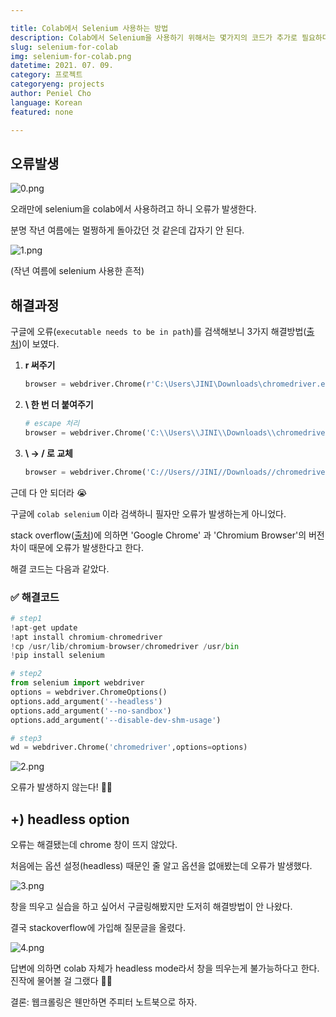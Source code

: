 ```yaml
---

title: Colab에서 Selenium 사용하는 방법
description: Colab에서 Selenium을 사용하기 위해서는 몇가지의 코드가 추가로 필요하다. 이에 대해 알아보자.
slug: selenium-for-colab
img: selenium-for-colab.png
datetime: 2021. 07. 09.
category: 프로젝트
categoryeng: projects
author: Peniel Cho
language: Korean
featured: none

---
```


## 오류발생

![0.png](/selenium-for-colab/0.png)

오래만에 selenium을 colab에서 사용하려고 하니 오류가 발생한다.

분명 작년 여름에는 멀쩡하게 돌아갔던 것 같은데 갑자기 안 된다.

![1.png](/selenium-for-colab/1.png)

(작년 여름에 selenium 사용한 흔적)

## 해결과정

구글에 오류(`executable needs to be in path`)를 검색해보니 3가지 해결방법([출처](https://emessell.tistory.com/148))이 보였다.

1. **r 써주기**

    ```python
    browser = webdriver.Chrome(r'C:\Users\JINI\Downloads\chromedriver.exe')
    ```

2. **\ 한 번 더 붙여주기**

    ```python
    # escape 처리
    browser = webdriver.Chrome('C:\\Users\\JINI\\Downloads\\chromedriver.exe')
    ```

3. **\ → / 로 교체**

    ```python
    browser = webdriver.Chrome('C://Users//JINI//Downloads//chromedriver.exe')
    ```

근데 다 안 되더라 😭

구글에 `colab selenium` 이라 검색하니 필자만 오류가 발생하는게 아니었다.

stack overflow([출처](https://stackoverflow.com/questions/56829470/selenium-google-colab-error-chromedriver-executable-needs-to-be-in-path))에 의하면 'Google Chrome' 과 'Chromium Browser'의 버전 차이 때문에 오류가 발생한다고 한다. 

해결 코드는 다음과 같았다.

### :white_check_mark: 해결코드

```python
# step1
!apt-get update
!apt install chromium-chromedriver
!cp /usr/lib/chromium-browser/chromedriver /usr/bin
!pip install selenium

# step2
from selenium import webdriver
options = webdriver.ChromeOptions()
options.add_argument('--headless')
options.add_argument('--no-sandbox')
options.add_argument('--disable-dev-shm-usage')

# step3
wd = webdriver.Chrome('chromedriver',options=options)
```

![2.png](/selenium-for-colab/2.png)

오류가 발생하지 않는다! 🙊🎉

## +) headless option

오류는 해결됐는데 chrome 창이 뜨지 않았다.

처음에는 옵션 설정(headless) 때문인 줄 알고 옵션을 없애봤는데 오류가 발생했다.

![3.png](/selenium-for-colab/3.png)

창을 띄우고 실습을 하고 싶어서 구글링해봤지만 도저히 해결방법이 안 나왔다.

결국 stackoverflow에 가입해 질문글을 올렸다.

![4.png](/selenium-for-colab/4.png)

답변에 의하면 colab 자체가 headless mode라서 창을 띄우는게 불가능하다고 한다. 진작에 물어볼 걸 그랬다 🤦‍♀️

결론: 웹크롤링은 웬만하면 주피터 노트북으로 하자.